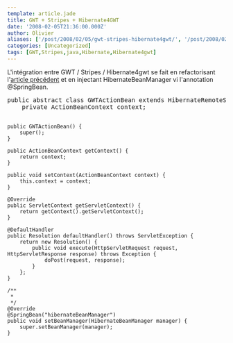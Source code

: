 ```yaml
---
template: article.jade
title: GWT + Stripes + Hibernate4GWT
date: '2008-02-05T21:36:00.000Z'
author: Olivier
aliases: ['/post/2008/02/05/gwt-stripes-hibernate4gwt/', '/post/2008/02/05/gwt-stripes-hibernate4gwt/']
categories: [Uncategorized]
tags: [GWT,Stripes,java,Hibernate,Hibernate4gwt]
---
```


<p>L'intégration entre GWT / Stripes / Hibernate4gwt se fait en refactorisant l'<a href="/post/2007/12/09/GWT-Stripes">article précédent</a> et en injectant HibernateBeanManager vi l'annotation @SpringBean.</p> 
<pre class="prettyprint lang-java">
public abstract class GWTActionBean extends HibernateRemoteService implements ActionBean {
    private ActionBeanContext context;

    public GWTActionBean() {
        super();
    }

    public ActionBeanContext getContext() {
        return context;
    }

    public void setContext(ActionBeanContext context) {
        this.context = context;
    }

    @Override
    public ServletContext getServletContext() {
        return getContext().getServletContext();
    }

    @DefaultHandler
    public Resolution defaultHandler() throws ServletException {
        return new Resolution() {
            public void execute(HttpServletRequest request, HttpServletResponse response) throws Exception {
                doPost(request, response);
            }
        };
    }

    /**
     * 
     */
    @Override
    @SpringBean("hibernateBeanManager")
    public void setBeanManager(HibernateBeanManager manager) {
        super.setBeanManager(manager);
    }
</pre>
